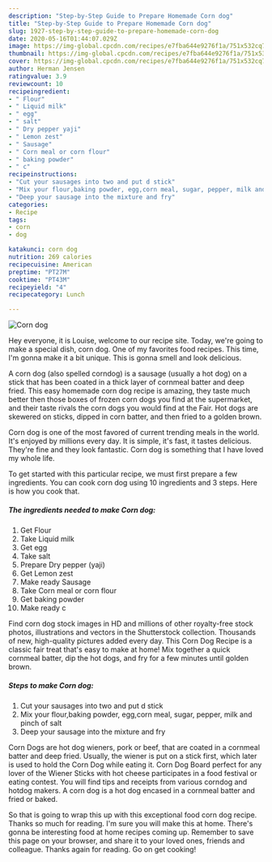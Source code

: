 ```yaml
---
description: "Step-by-Step Guide to Prepare Homemade Corn dog"
title: "Step-by-Step Guide to Prepare Homemade Corn dog"
slug: 1927-step-by-step-guide-to-prepare-homemade-corn-dog
date: 2020-05-16T01:44:07.029Z
image: https://img-global.cpcdn.com/recipes/e7fba644e9276f1a/751x532cq70/corn-dog-recipe-main-photo.jpg
thumbnail: https://img-global.cpcdn.com/recipes/e7fba644e9276f1a/751x532cq70/corn-dog-recipe-main-photo.jpg
cover: https://img-global.cpcdn.com/recipes/e7fba644e9276f1a/751x532cq70/corn-dog-recipe-main-photo.jpg
author: Herman Jensen
ratingvalue: 3.9
reviewcount: 10
recipeingredient:
- " Flour"
- " Liquid milk"
- " egg"
- " salt"
- " Dry pepper yaji"
- " Lemon zest"
- " Sausage"
- " Corn meal or corn flour"
- " baking powder"
- " c"
recipeinstructions:
- "Cut your sausages into two and put d stick"
- "Mix your flour,baking powder, egg,corn meal, sugar, pepper, milk and pinch of salt"
- "Deep your sausage into the mixture and fry"
categories:
- Recipe
tags:
- corn
- dog

katakunci: corn dog 
nutrition: 269 calories
recipecuisine: American
preptime: "PT27M"
cooktime: "PT43M"
recipeyield: "4"
recipecategory: Lunch

---
```



![Corn dog](https://img-global.cpcdn.com/recipes/e7fba644e9276f1a/751x532cq70/corn-dog-recipe-main-photo.jpg)

Hey everyone, it is Louise, welcome to our recipe site. Today, we're going to make a special dish, corn dog. One of my favorites food recipes. This time, I'm gonna make it a bit unique. This is gonna smell and look delicious.

A corn dog (also spelled corndog) is a sausage (usually a hot dog) on a stick that has been coated in a thick layer of cornmeal batter and deep fried. This easy homemade corn dog recipe is amazing, they taste much better then those boxes of frozen corn dogs you find at the supermarket, and their taste rivals the corn dogs you would find at the Fair. Hot dogs are skewered on sticks, dipped in corn batter, and then fried to a golden brown.

Corn dog is one of the most favored of current trending meals in the world. It's enjoyed by millions every day. It is simple, it's fast, it tastes delicious. They're fine and they look fantastic. Corn dog is something that I have loved my whole life.


To get started with this particular recipe, we must first prepare a few ingredients. You can cook corn dog using 10 ingredients and 3 steps. Here is how you cook that.

<!--inarticleads1-->

##### The ingredients needed to make Corn dog:

1. Get  Flour
1. Take  Liquid milk
1. Get  egg
1. Take  salt
1. Prepare  Dry pepper (yaji)
1. Get  Lemon zest
1. Make ready  Sausage
1. Take  Corn meal or corn flour
1. Get  baking powder
1. Make ready  c


Find corn dog stock images in HD and millions of other royalty-free stock photos, illustrations and vectors in the Shutterstock collection. Thousands of new, high-quality pictures added every day. This Corn Dog Recipe is a classic fair treat that&#39;s easy to make at home! Mix together a quick cornmeal batter, dip the hot dogs, and fry for a few minutes until golden brown. 

<!--inarticleads2-->

##### Steps to make Corn dog:

1. Cut your sausages into two and put d stick
1. Mix your flour,baking powder, egg,corn meal, sugar, pepper, milk and pinch of salt
1. Deep your sausage into the mixture and fry


Corn Dogs are hot dog wieners, pork or beef, that are coated in a cornmeal batter and deep fried. Usually, the wiener is put on a stick first, which later is used to hold the Corn Dog while eating it. Corn Dog Board perfect for any lover of the Wiener Sticks with hot cheese participates in a food festival or eating contest. You will find tips and receipts from various corndog and hotdog makers. A corn dog is a hot dog encased in a cornmeal batter and fried or baked. 

So that is going to wrap this up with this exceptional food corn dog recipe. Thanks so much for reading. I'm sure you will make this at home. There's gonna be interesting food at home recipes coming up. Remember to save this page on your browser, and share it to your loved ones, friends and colleague. Thanks again for reading. Go on get cooking!
